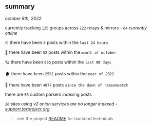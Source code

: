 
## summary
_october 8th, 2022_

currently tracking `125` groups across `222` relays & mirrors - _`64` currently online_

⏲ there have been `8` posts within the `last 24 hours`

🦈 there have been `52` posts within the `month of october`

🪐 there have been `655` posts within the `last 90 days`

🏚 there have been `2591` posts within the `year of 2022`

🦕 there have been `4877` posts `since the dawn of ransomwatch`

there are `58` custom parsers indexing posts

_`20` sites using v2 onion services are no longer indexed - [support.torproject.org](https://support.torproject.org/onionservices/v2-deprecation/)_

> see the project [README](https://github.com/joshhighet/ransomwatch#ransomwatch--) for backend technicals
